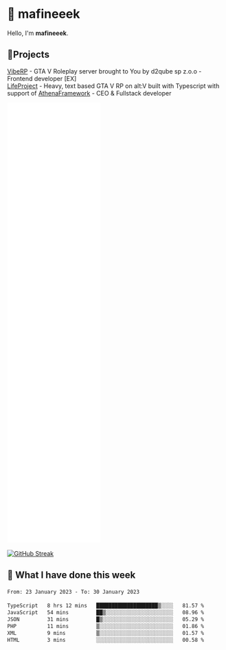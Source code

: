# 👋 mafineeek
Hello, I'm **mafineeek**.

## 📝Projects

[VibeRP](https://v-rp.pl) - GTA V Roleplay server brought to You by d2qube sp z.o.o - Frontend developer [EX]
<br>
[LifeProject](https://github.com/LifeProject-Roleplay/) - Heavy, text based GTA V RP on alt:V built with Typescript with support of [AthenaFramework](https://github.com/Athena-Roleplay-Framework/) - CEO & Fullstack developer

![](./github-metrics.svg)

[![GitHub Streak](https://streak-stats.demolab.com/?user=mafineeek)](https://git.io/streak-stats)

## 📰 What I have done this week
<!--START_SECTION:waka-->

```text
From: 23 January 2023 - To: 30 January 2023

TypeScript   8 hrs 12 mins   ████████████████████▒░░░░   81.57 %
JavaScript   54 mins         ██▒░░░░░░░░░░░░░░░░░░░░░░   08.96 %
JSON         31 mins         █▒░░░░░░░░░░░░░░░░░░░░░░░   05.29 %
PHP          11 mins         ▒░░░░░░░░░░░░░░░░░░░░░░░░   01.86 %
XML          9 mins          ▒░░░░░░░░░░░░░░░░░░░░░░░░   01.57 %
HTML         3 mins          ░░░░░░░░░░░░░░░░░░░░░░░░░   00.58 %
```

<!--END_SECTION:waka-->
